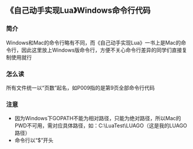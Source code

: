 ## 《自己动手实现Lua》Windows命令行代码

### 简介
Windows和Mac的命令行略有不同，而《自己动手实现Lua》一书上是Mac的命令行，因此这里放上Windows版命令行，方便不关心命令行差异的同学们直接复制使用就行

### 怎么读
所有文件统一以“页数”起名，如P009指的是第9页全部命令行代码

### 注意
+ 因为Windows下GOPATH不能为相对路径，只能为绝对路径，所以Mac的PWD不可用，需对应具体路径，如：C:\LuaTest\LUAGO（这是我的LUAGO路径）
+ 命令行以“$”开头


